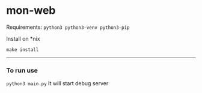 # mon-web

Requirements:
`python3 python3-venv python3-pip`

Install on *nix
```
make install
```

---

### To run use
`python3 main.py`
It will start debug server